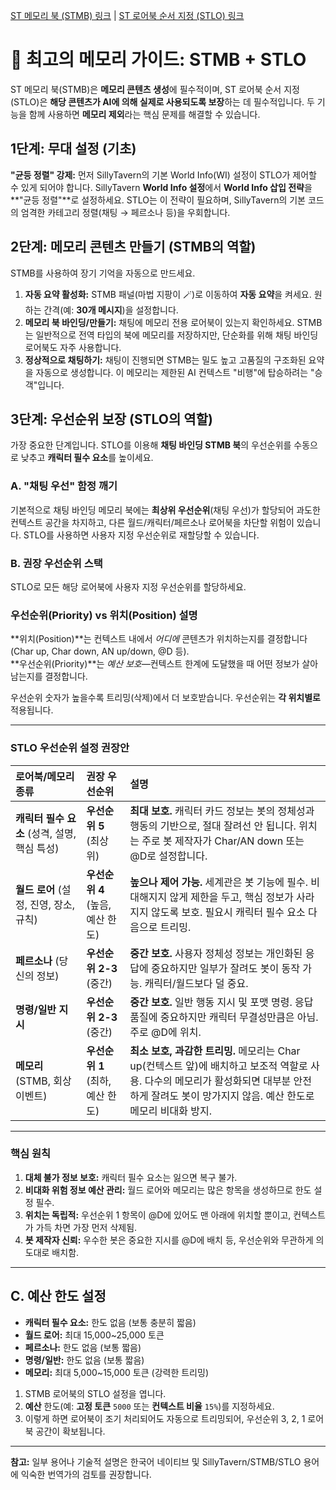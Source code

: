 [ST 메모리 북 (STMB) 링크](https://github.com/aikohanasaki/SillyTavern-MemoryBooks) | [ST 로어북 순서 지정 (STLO) 링크](https://github.com/aikohanasaki/SillyTavern-LorebookOrdering)

# 🧠 최고의 메모리 가이드: STMB + STLO

ST 메모리 북(STMB)은 **메모리 콘텐츠 생성**에 필수적이며, ST 로어북 순서 지정(STLO)은 **해당 콘텐츠가 AI에 의해 실제로 사용되도록 보장**하는 데 필수적입니다. 두 기능을 함께 사용하면 **메모리 제외**라는 핵심 문제를 해결할 수 있습니다.

## 1단계: 무대 설정 (기초)

**"균등 정렬" 강제:** 먼저 SillyTavern의 기본 World Info(WI) 설정이 STLO가 제어할 수 있게 되어야 합니다. SillyTavern **World Info 설정**에서 **World Info 삽입 전략**을 **"균등 정렬"**로 설정하세요. STLO는 이 전략이 필요하며, SillyTavern의 기본 코드의 엄격한 카테고리 정렬(채팅 → 페르소나 등)을 우회합니다.

## 2단계: 메모리 콘텐츠 만들기 (STMB의 역할)

STMB를 사용하여 장기 기억을 자동으로 만드세요.

1.  **자동 요약 활성화:** STMB 패널(마법 지팡이 🪄)로 이동하여 **자동 요약**을 켜세요. 원하는 간격(예: **30개 메시지**)을 설정합니다.
2.  **메모리 북 바인딩/만들기:** 채팅에 메모리 전용 로어북이 있는지 확인하세요. STMB는 일반적으로 전역 타입의 북에 메모리를 저장하지만, 단순화를 위해 채팅 바인딩 로어북도 자주 사용합니다.
3.  **정상적으로 채팅하기:** 채팅이 진행되면 STMB는 밀도 높고 고품질의 구조화된 요약을 자동으로 생성합니다. 이 메모리는 제한된 AI 컨텍스트 "비행"에 탑승하려는 "승객"입니다.

## 3단계: 우선순위 보장 (STLO의 역할)

가장 중요한 단계입니다. STLO를 이용해 **채팅 바인딩 STMB 북**의 우선순위를 수동으로 낮추고 **캐릭터 필수 요소**를 높이세요.

### A. "채팅 우선" 함정 깨기
기본적으로 채팅 바인딩 메모리 북에는 **최상위 우선순위**(채팅 우선)가 할당되어 과도한 컨텍스트 공간을 차지하고, 다른 월드/캐릭터/페르소나 로어북을 차단할 위험이 있습니다. STLO를 사용하면 사용자 지정 우선순위로 재할당할 수 있습니다.

### B. 권장 우선순위 스택

STLO로 모든 해당 로어북에 사용자 지정 우선순위를 할당하세요.

### 우선순위(Priority) vs 위치(Position) 설명

**위치(Position)**는 컨텍스트 내에서 *어디에* 콘텐츠가 위치하는지를 결정합니다(Char up, Char down, AN up/down, @D 등).  
**우선순위(Priority)**는 *예산 보호*—컨텍스트 한계에 도달했을 때 어떤 정보가 살아남는지를 결정합니다.

우선순위 숫자가 높을수록 트리밍(삭제)에서 더 보호받습니다. 우선순위는 **각 위치별로** 적용됩니다.

---

### STLO 우선순위 설정 권장안

| 로어북/메모리 종류 | 권장 우선순위 | 설명 |
|:-------------------|:-------------|:-----|
| **캐릭터 필수 요소** (성격, 설명, 핵심 특성) | **우선순위 5** (최상위) | **최대 보호.** 캐릭터 카드 정보는 봇의 정체성과 행동의 기반으로, 절대 잘려선 안 됩니다. 위치는 주로 봇 제작자가 Char/AN down 또는 @D로 설정합니다. |
| **월드 로어** (설정, 진영, 장소, 규칙) | **우선순위 4** (높음, 예산 한도) | **높으나 제어 가능.** 세계관은 봇 기능에 필수. 비대해지지 않게 제한을 두고, 핵심 정보가 사라지지 않도록 보호. 필요시 캐릭터 필수 요소 다음으로 트리밍. |
| **페르소나** (당신의 정보) | **우선순위 2-3** (중간) | **중간 보호.** 사용자 정체성 정보는 개인화된 응답에 중요하지만 일부가 잘려도 봇이 동작 가능. 캐릭터/월드보다 덜 중요. |
| **명령/일반 지시** | **우선순위 2-3** (중간) | **중간 보호.** 일반 행동 지시 및 포맷 명령. 응답 품질에 중요하지만 캐릭터 무결성만큼은 아님. 주로 @D에 위치. |
| **메모리** (STMB, 회상 이벤트) | **우선순위 1** (최하, 예산 한도) | **최소 보호, 과감한 트리밍.** 메모리는 Char up(컨텍스트 앞)에 배치하고 보조적 역할로 사용. 다수의 메모리가 활성화되면 대부분 안전하게 잘려도 봇이 망가지지 않음. 예산 한도로 메모리 비대화 방지. |

---

### 핵심 원칙

1. **대체 불가 정보 보호:** 캐릭터 필수 요소는 잃으면 복구 불가.
2. **비대화 위험 정보 예산 관리:** 월드 로어와 메모리는 많은 항목을 생성하므로 한도 설정 필수.
3. **위치는 독립적:** 우선순위 1 항목이 @D에 있어도 맨 아래에 위치할 뿐이고, 컨텍스트가 가득 차면 가장 먼저 삭제됨.
4. **봇 제작자 신뢰:** 우수한 봇은 중요한 지시를 @D에 배치 등, 우선순위와 무관하게 의도대로 배치함.

---

## C. 예산 한도 설정

- **캐릭터 필수 요소:** 한도 없음 (보통 충분히 짧음)
- **월드 로어:** 최대 15,000~25,000 토큰
- **페르소나:** 한도 없음 (보통 짧음)
- **명령/일반:** 한도 없음 (보통 짧음)
- **메모리:** 최대 5,000~15,000 토큰 (강력한 트리밍)

1.  STMB 로어북의 STLO 설정을 엽니다.
2.  **예산** 한도(예: **고정 토큰** `5000` 또는 **컨텍스트 비율** `15%`)를 지정하세요.
3.  이렇게 하면 로어북이 조기 처리되어도 자동으로 트리밍되어, 우선순위 3, 2, 1 로어북 공간이 확보됩니다.

---

**참고:** 일부 용어나 기술적 설명은 한국어 네이티브 및 SillyTavern/STMB/STLO 용어에 익숙한 번역가의 검토를 권장합니다.
